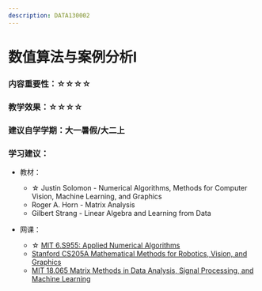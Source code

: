 ```yaml
---
description: DATA130002
---
```


# 数值算法与案例分析I

### 内容重要性：☆☆☆☆

### 教学效果：☆☆☆☆

### 建议自学学期：大一暑假/大二上

### 学习建议：

* 教材：
  * ☆ Justin Solomon - Numerical Algorithms, Methods for Computer Vision, Machine Learning, and Graphics
  * Roger A. Horn - Matrix Analysis
  * Gilbert Strang - Linear Algebra and Learning from Data
*   网课：

    * ☆ [MIT 6.S955: Applied Numerical Algorithms](https://www.youtube.com/playlist?list=PLQ3UicqQtfNv\_Io\_NT1b0Nzr9YDqpK3Lb)
    * [Stanford CS205A Mathematical Methods for Robotics, Vision, and Graphics](https://www.bilibili.com/video/BV19J411t7Gh)
    * [MIT 18.065 Matrix Methods in Data Analysis, Signal Processing, and Machine Learning](https://www.bilibili.com/video/BV1b4411j7V3)

